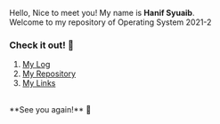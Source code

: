 Hello, Nice to meet you! My name is **Hanif Syuaib**.  
Welcome to my repository of Operating System 2021-2

### Check it out! 🧐
1. [My Log](https://hanifsyuaib.github.io/os212/TXT/mylog.txt)
2. [My Repository](https://github.com/hanifsyuaib/os212)
3. [My Links](https://hanifsyuaib.github.io/os212/LINKS/) 

<br>
**See you again!** 👋
